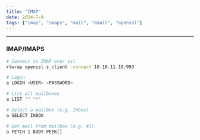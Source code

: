 ```yaml
---
title: "IMAP"
date: 2024-7-9
tags: ["imap", "imaps", "mail", "email", "openssl"]
---
```


---
### IMAP/IMAPS

<div>

```bash
# Connect to IMAP over ssl
rlwrap openssl s_client -connect 10.10.11.10:993
```

```bash
# Login
a LOGIN <USER> <PASSWORD>
```

```bash
# List all mailboxes
a LIST "" "*"
```

```bash
# Select a mailbox (e.g. Inbox)
a SELECT INBOX
```

```bash
# Get mail from mailbox (e.g. #1)
a FETCH 1 BODY.PEEK[]
```

</div>

<br>